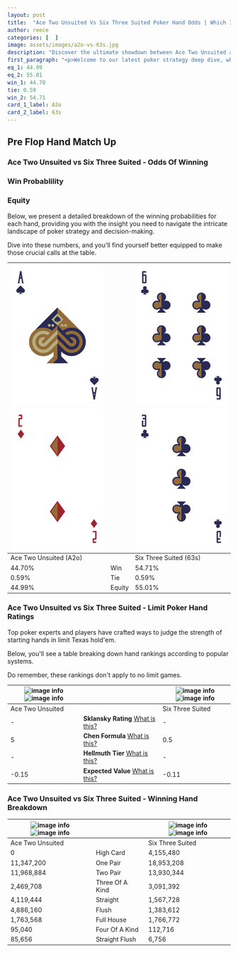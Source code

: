 ```yaml
---
layout: post
title:  "Ace Two Unsuited Vs Six Three Suited Poker Hand Odds | Which Is The Better Hand In Poker? A Complete Guide"
author: reece
categories: [  ]
image: assets/images/a2o-vs-63s.jpg
description: "Discover the ultimate showdown between Ace Two Unsuited and Six Three Suited in poker! Uncover the odds, strategies, and scenarios where one hand triumphs over the other. Get ready to up your poker game with this thrilling analysis."
first_paragraph: "<p>Welcome to our latest poker strategy deep dive, where we're pitting two distinct hands against each other in a high-stakes showdown: Ace Two Unsuited vs Six Three Suited.</p><p>In the dynamic world of poker, every decision counts, and knowing which hand holds the upper hand is key to your success at the table.</p><p>In this article, we'll dissect these two hands, explore the scenarios where one dominates the other, and equip you with the knowledge to make strategic choices that can tip the odds in your favor.</p><p>Get ready to unravel the intriguing dynamics of these poker hands and elevate your game to new heights.</p>"
eq_1: 44.99
eq_2: 55.01
win_1: 44.70
tie: 0.59
win_2: 54.71
card_1_label: A2o
card_2_label: 63s
---
```




[comment]: # (sp0)

## Pre Flop Hand Match Up

<div class="table hand-ratings" markdown="1"> 



### Ace Two Unsuited vs Six Three Suited - Odds Of Winning


  
<div class="row graphs"> 
<div class="col-lg-6">
    <h3>Win Probablility</h3>
    <canvas id="WinChart"></canvas>
</div>
<div class="col-lg-6">
    <h3>Equity</h3>
    <canvas id="EquityChart"></canvas>
</div>
</div>

  Below, we present a detailed breakdown of the winning probabilities for each hand, providing you with the insight you need to navigate the intricate landscape of poker strategy and decision-making. 

Dive into these numbers, and you'll find yourself better equipped to make those crucial calls at the table.


    
| ![image info](assets/images/hand1/a.png) ![image info](assets/images/hand1/2o.png) |  | ![image info](assets/images/hand2/6.png) ![image info](assets/images/hand2/3.png) |
| -------- | -------- | -------- |
| Ace Two Unsuited (A2o) |  | Six Three Suited (63s) |
| 44.70% | Win | 54.71% |
| 0.59% | Tie | 0.59% |
| 44.99% | Equity | 55.01% |




[comment]: # (sp1)



### Ace Two Unsuited vs Six Three Suited - Limit Poker Hand Ratings

Top poker experts and players have crafted ways to judge the strength of starting hands in limit Texas hold'em. 

Below, you'll see a table breaking down hand rankings according to popular systems. 

Do remember, these rankings don't apply to no limit games.


    
| ![image info](https://www.riverpairs.com/assets/images/hand1/a.png) ![image info](https://www.riverpairs.com/assets/images/hand1/2o.png) |  | ![image info](https://www.riverpairs.com/assets/images/hand2/6.png) ![image info](https://www.riverpairs.com/assets/images/hand2/3.png) |
| -------- | -------- | -------- |
| Ace Two Unsuited |  | Six Three Suited |
| - | **Sklansky Rating** [What is this?](/sklansky-rating-explained) | - |
| 5 | **Chen Formula** [What is this?](/chen-formula-explained) | 0.5 |
| - | **Hellmuth Tier** [What is this?](/Hellmuth-tier-explained) | - |
| -0.15 | **Expected Value** [What is this?](/expected-value-explained) | -0.11 |




[comment]: # (sp2)



### Ace Two Unsuited vs Six Three Suited - Winning Hand Breakdown


    
| ![image info](https://www.riverpairs.com/assets/images/hand1/a.png) ![image info](https://www.riverpairs.com/assets/images/hand1/2o.png) |  | ![image info](https://www.riverpairs.com/assets/images/hand2/6.png) ![image info](https://www.riverpairs.com/assets/images/hand2/3.png) |
| -------- | -------- | -------- |
| Ace Two Unsuited |  | Six Three Suited |
| 0 | High Card | 4,155,480 |
| 11,347,200 | One Pair | 18,953,208 |
| 11,968,884 | Two Pair | 13,930,344 |
| 2,469,708 | Three Of A Kind | 3,091,392 |
| 4,119,444 | Straight | 1,567,728 |
| 4,886,160 | Flush | 1,383,612 |
| 1,763,568 | Full House | 1,766,772 |
| 95,040 | Four Of A Kind | 112,716 |
| 85,656 | Straight Flush | 6,756 |




[comment]: # (sp3)



</div>

[comment]: # (sp4)



[comment]: # (sp5)

